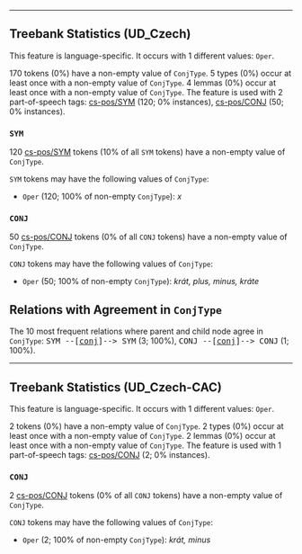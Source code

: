 

--------------------------------------------------------------------------------

## Treebank Statistics (UD_Czech)

This feature is language-specific.
It occurs with 1 different values: `Oper`.

170 tokens (0%) have a non-empty value of `ConjType`.
5 types (0%) occur at least once with a non-empty value of `ConjType`.
4 lemmas (0%) occur at least once with a non-empty value of `ConjType`.
The feature is used with 2 part-of-speech tags: [cs-pos/SYM]() (120; 0% instances), [cs-pos/CONJ]() (50; 0% instances).

### `SYM`

120 [cs-pos/SYM]() tokens (10% of all `SYM` tokens) have a non-empty value of `ConjType`.

`SYM` tokens may have the following values of `ConjType`:

* `Oper` (120; 100% of non-empty `ConjType`): <em>x</em>

### `CONJ`

50 [cs-pos/CONJ]() tokens (0% of all `CONJ` tokens) have a non-empty value of `ConjType`.

`CONJ` tokens may have the following values of `ConjType`:

* `Oper` (50; 100% of non-empty `ConjType`): <em>krát, plus, minus, kráte</em>

## Relations with Agreement in `ConjType`

The 10 most frequent relations where parent and child node agree in `ConjType`:
<tt>SYM --[<a href="../dep/conj.html">conj</a>]--> SYM</tt> (3; 100%),
<tt>CONJ --[<a href="../dep/conj.html">conj</a>]--> CONJ</tt> (1; 100%).



--------------------------------------------------------------------------------

## Treebank Statistics (UD_Czech-CAC)

This feature is language-specific.
It occurs with 1 different values: `Oper`.

2 tokens (0%) have a non-empty value of `ConjType`.
2 types (0%) occur at least once with a non-empty value of `ConjType`.
2 lemmas (0%) occur at least once with a non-empty value of `ConjType`.
The feature is used with 1 part-of-speech tags: [cs-pos/CONJ]() (2; 0% instances).

### `CONJ`

2 [cs-pos/CONJ]() tokens (0% of all `CONJ` tokens) have a non-empty value of `ConjType`.

`CONJ` tokens may have the following values of `ConjType`:

* `Oper` (2; 100% of non-empty `ConjType`): <em>krát, minus</em>

